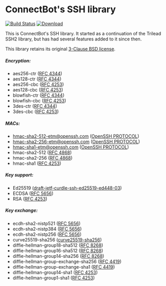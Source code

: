 # ConnectBot's SSH library
[![Build Status](https://travis-ci.org/connectbot/sshlib.svg?branch=master)](https://travis-ci.org/connectbot/sshlib)
[![Download](https://api.bintray.com/packages/connectbot/maven/sshlib/images/download.svg)](https://bintray.com/connectbot/maven/sshlib/_latestVersion)

This is ConnectBot's SSH library. It started as a continuation of the Trilead SSH2 library,
but has had several features added to it since then.

This library retains its original [3-Clause BSD license](
https://opensource.org/licenses/BSD-3-Clause).

##### Encryption:
  * aes256-ctr ([RFC 4344](https://tools.ietf.org/html/rfc4344#section-4))
  * aes128-ctr ([RFC 4344](https://tools.ietf.org/html/rfc4344#section-4))
  * aes256-cbc ([RFC 4253](https://tools.ietf.org/html/rfc4253#section-6.3))
  * aes128-cbc ([RFC 4253](https://tools.ietf.org/html/rfc4253#section-6.3))
  * blowfish-ctr ([RFC 4344](https://tools.ietf.org/html/rfc4344#section-4))
  * blowfish-cbc ([RFC 4253](https://tools.ietf.org/html/rfc4253#section-6.3))
  * 3des-ctr ([RFC 4344](https://tools.ietf.org/html/rfc4344#section-4))
  * 3des-cbc ([RFC 4253](https://tools.ietf.org/html/rfc4253#section-6.3))

##### MACs:
  * hmac-sha2-512-etm@openssh.com ([OpenSSH PROTOCOL](
    https://github.com/openssh/openssh-portable/blob/e1b26ce504662a5d5b991091228984ccfd25f280/PROTOCOL#L54))
  * hmac-sha2-256-etm@openssh.com ([OpenSSH PROTOCOL](
    https://github.com/openssh/openssh-portable/blob/e1b26ce504662a5d5b991091228984ccfd25f280/PROTOCOL#L54))
  * hmac-sha1-etm@openssh.com ([OpenSSH PROTOCOL](
    https://github.com/openssh/openssh-portable/blob/e1b26ce504662a5d5b991091228984ccfd25f280/PROTOCOL#L54))
  * hmac-sha2-512 ([RFC 4868](https://tools.ietf.org/html/rfc4868))
  * hmac-sha2-256 ([RFC 4868](https://tools.ietf.org/html/rfc4868))
  * hmac-sha1 ([RFC 4253](https://tools.ietf.org/html/rfc4253#section-6.4))
  
##### Key support:
  * Ed25519 ([draft-ietf-curdle-ssh-ed25519-ed448-03](
    https://tools.ietf.org/html/draft-ietf-curdle-ssh-ed25519-ed448-03))
  * ECDSA ([RFC 5656](https://tools.ietf.org/html/rfc5656#section-3))
  * RSA  ([RFC 4253](https://tools.ietf.org/html/rfc4253#section-6.6))

##### Key exchange:
  * ecdh-sha2-nistp521 ([RFC 5656](https://tools.ietf.org/html/rfc5656#section-4))
  * ecdh-sha2-nistp384 ([RFC 5656](https://tools.ietf.org/html/rfc5656#section-4))
  * ecdh-sha2-nistp256 ([RFC 5656](https://tools.ietf.org/html/rfc5656#section-4))
  * curve25519-sha256 ([curve25519-sha256](https://tools.ietf.org/id/draft-ietf-curdle-ssh-curves-07.html))
  * diffie-hellman-group18-sha512 ([RFC 8268](https://tools.ietf.org/html/rfc8268))
  * diffie-hellman-group16-sha512 ([RFC 8268](https://tools.ietf.org/html/rfc8268))
  * diffie-hellman-group14-sha256 ([RFC 8268](https://tools.ietf.org/html/rfc8268))
  * diffie-hellman-group-exchange-sha256 ([RFC 4419](https://tools.ietf.org/html/rfc4419))
  * diffie-hellman-group-exchange-sha1 ([RFC 4419](https://tools.ietf.org/html/rfc4419))
  * diffie-hellman-group14-sha1 ([RFC 4253](https://tools.ietf.org/html/rfc4253#section-8.1))
  * diffie-hellman-group1-sha1 ([RFC 4253](https://tools.ietf.org/html/rfc4253#section-8.1))
